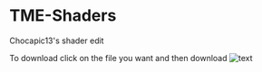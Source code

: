 # TME-Shaders
Chocapic13's shader edit


To download click on the file you want and then download
![text](https://i.gyazo.com/f84483f4269ebc02452066bc2ca49c81.gif)
